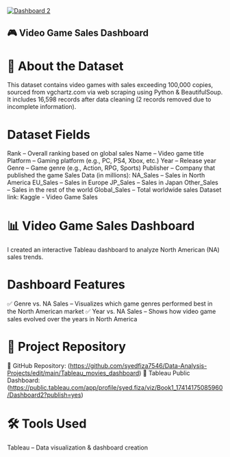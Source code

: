 <div class='tableauPlaceholder' id='viz1741417756564' style='position: relative'><noscript><a href='#'><img alt='Dashboard 2 ' src='https:&#47;&#47;public.tableau.com&#47;static&#47;images&#47;Bo&#47;Book1_17414175085960&#47;Dashboard2&#47;1_rss.png' style='border: none' /></a></noscript><object class='tableauViz'  style='display:none;'><param name='host_url' value='https%3A%2F%2Fpublic.tableau.com%2F' /> <param name='embed_code_version' value='3' /> <param name='site_root' value='' /><param name='name' value='Book1_17414175085960&#47;Dashboard2' /><param name='tabs' value='no' /><param name='toolbar' value='yes' /><param name='static_image' value='https:&#47;&#47;public.tableau.com&#47;static&#47;images&#47;Bo&#47;Book1_17414175085960&#47;Dashboard2&#47;1.png' /> <param name='animate_transition' value='yes' /><param name='display_static_image' value='yes' /><param name='display_spinner' value='yes' /><param name='display_overlay' value='yes' /><param name='display_count' value='yes' /><param name='language' value='en-US' /><param name='filter' value='publish=yes' /></object></div>                


## 🎮 Video Game Sales Dashboard


# 📌 About the Dataset
This dataset contains video games with sales exceeding 100,000 copies, sourced from vgchartz.com via web scraping using Python & BeautifulSoup. It includes 16,598 records after data cleaning (2 records removed due to incomplete information).

# Dataset Fields
Rank – Overall ranking based on global sales
Name – Video game title
Platform – Gaming platform (e.g., PC, PS4, Xbox, etc.)
Year – Release year
Genre – Game genre (e.g., Action, RPG, Sports)
Publisher – Company that published the game
Sales Data (in millions):
NA_Sales – Sales in North America
EU_Sales – Sales in Europe
JP_Sales – Sales in Japan
Other_Sales – Sales in the rest of the world
Global_Sales – Total worldwide sales
Dataset link: Kaggle - Video Game Sales

# 📊 Video Game Sales Dashboard
I created an interactive Tableau dashboard to analyze North American (NA) sales trends.

# Dashboard Features
✅ Genre vs. NA Sales – Visualizes which game genres performed best in the North American market
✅ Year vs. NA Sales – Shows how video game sales evolved over the years in North America

# 🚀 Project Repository
🔗 GitHub Repository: (https://github.com/syedfiza7546/Data-Analysis-Projects/edit/main/Tableau_movies_dashboard)
🔗 Tableau Public Dashboard: (https://public.tableau.com/app/profile/syed.fiza/viz/Book1_17414175085960/Dashboard2?publish=yes)

# 🛠️ Tools Used
Tableau – Data visualization & dashboard creation
